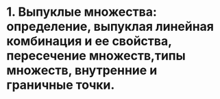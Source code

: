 # 1. Выпуклые множества: опpеделение, выпуклая линейная комбинация и ее свойства, пересечение множеств,типы множеств, внутренние и граничные точки.



